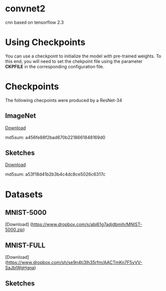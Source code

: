 # convnet2
cnn based on tensorflow 2.3
# Using Checkpoints
You can use a checkpoint to initialize the model with pre-trained weights. To this end, you will need  to set the chekpoint file using the parameter **CKPFILE** in the corresponding configuration file.
# Checkpoints 
The following checpoints were produced by a ResNet-34
## ImageNet
[Download](https://www.dropbox.com/s/ea61crvnckf96ez/imagenet_045.h5)

md5sum: a456fe88f2bad870b2218661848169d0  

## Sketches

[Download](https://www.dropbox.com/s/kb443ulitvipixy/sketch_050.h5)

md5sum: a53f18d41b2b3b4c4dc8ce5026c6317c
# Datasets
## MNIST-5000
[Download] (https://www.dropbox.com/s/abi61g7adjdbmih/MNIST-5000.zip)
## MNIST-FULL
[Download] (https://www.dropbox.com/sh/se9n4tj3lh35rfm/AACTmKn7F5yVV-SaJbIWgHgna)
## Sketches

